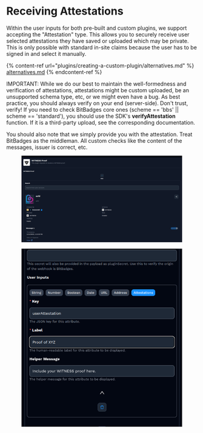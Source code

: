 # Receiving Attestations

Within the user inputs for both pre-built and custom plugins, we support accepting the "Attestation" type. This allows you to securely receive user selected attestations they have saved or uploaded which may be private. This is only possible with standard in-site claims because the user has to be signed in and select it manually.

{% content-ref url="plugins/creating-a-custom-plugin/alternatives.md" %}
[alternatives.md](plugins/creating-a-custom-plugin/alternatives.md)
{% endcontent-ref %}

IMPORTANT: While we do our best to maintain the well-formedness and verification of attestations, attestations might be custom uploaded, be an unsupported schema type, etc, or we might even have a bug. As best practice, you should always verify on your end (server-side). Don't trust, verify! If you need to check BitBadges core ones (scheme == 'bbs' || scheme == 'standard'), you should use the SDK's **verifyAttestation** function. If it is a third-party upload, see the corresponding documentation.&#x20;

You should also note that we simply provide you with the attestation. Treat BitBadges as the middleman. All custom checks like the content of the messages, issuer is correct, etc.

<figure><img src="../../.gitbook/assets/image (1) (1) (1) (1) (1) (1) (1) (1) (1).png" alt=""><figcaption></figcaption></figure>

<figure><img src="../../.gitbook/assets/image (4).png" alt=""><figcaption></figcaption></figure>
